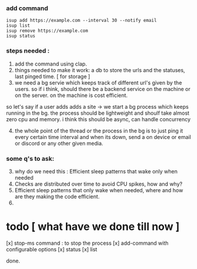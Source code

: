 ### add command

```
isup add https://example.com --interval 30 --notify email
isup list
isup remove https://example.com
isup status
```

### steps needed :

1. add the command using clap.
2. things needed to make it work: a db to store the urls and the statuses, last pinged time. [ for storage ]
3. we need a bg servie which keeps track of different url's given by the users.
   so if i think, should there be a backend service on the machine or on the server. on the machine is cost efficient.

so let's say if a user adds adds a site -> we start a bg process which keeps running in the bg. the process should be lightweight and shoulf take almost zero cpu and memory.
i think this should be async, can handle concurrency

4. the whole point of the thread or the process in the bg is to just ping it every certain time interval and when its down, send a on device or email or discord or any other given media.

### some q's to ask:

3. why do we need this : Efficient sleep patterns that wake only when needed
4. Checks are distributed over time to avoid CPU spikes, how and why?
5. Efficient sleep patterns that only wake when needed, where and how are they making the code efficient.
6.

# todo [ what have we done till now ]

[x] stop-ms command : to stop the process
[x] add-command with configurable options
[x] status
[x] list

done.
